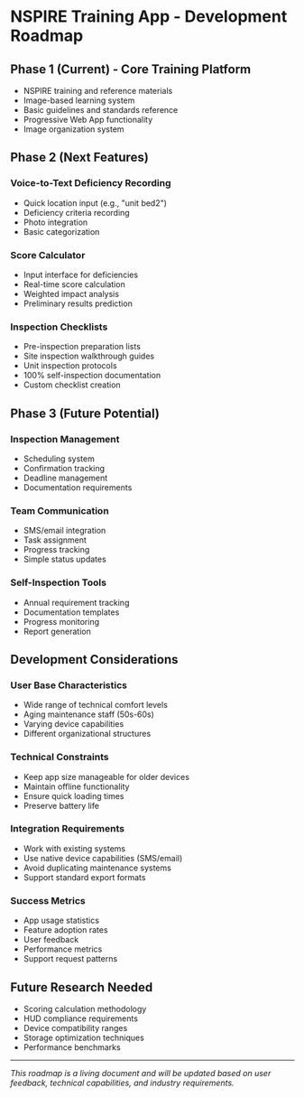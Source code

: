 # NSPIRE Training App - Development Roadmap

## Phase 1 (Current) - Core Training Platform
- NSPIRE training and reference materials
- Image-based learning system
- Basic guidelines and standards reference
- Progressive Web App functionality
- Image organization system

## Phase 2 (Next Features)
### Voice-to-Text Deficiency Recording
- Quick location input (e.g., "unit bed2")
- Deficiency criteria recording
- Photo integration
- Basic categorization

### Score Calculator
- Input interface for deficiencies
- Real-time score calculation
- Weighted impact analysis
- Preliminary results prediction

### Inspection Checklists
- Pre-inspection preparation lists
- Site inspection walkthrough guides
- Unit inspection protocols
- 100% self-inspection documentation
- Custom checklist creation

## Phase 3 (Future Potential)
### Inspection Management
- Scheduling system
- Confirmation tracking
- Deadline management
- Documentation requirements

### Team Communication
- SMS/email integration
- Task assignment
- Progress tracking
- Simple status updates

### Self-Inspection Tools
- Annual requirement tracking
- Documentation templates
- Progress monitoring
- Report generation

## Development Considerations

### User Base Characteristics
- Wide range of technical comfort levels
- Aging maintenance staff (50s-60s)
- Varying device capabilities
- Different organizational structures

### Technical Constraints
- Keep app size manageable for older devices
- Maintain offline functionality
- Ensure quick loading times
- Preserve battery life

### Integration Requirements
- Work with existing systems
- Use native device capabilities (SMS/email)
- Avoid duplicating maintenance systems
- Support standard export formats

### Success Metrics
- App usage statistics
- Feature adoption rates
- User feedback
- Performance metrics
- Support request patterns

## Future Research Needed
- Scoring calculation methodology
- HUD compliance requirements
- Device compatibility ranges
- Storage optimization techniques
- Performance benchmarks

---
*This roadmap is a living document and will be updated based on user feedback, technical capabilities, and industry requirements.*
